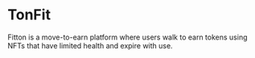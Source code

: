 # TonFit
Fitton is a move-to-earn platform where users walk to earn tokens using NFTs that have limited health and expire with use.

